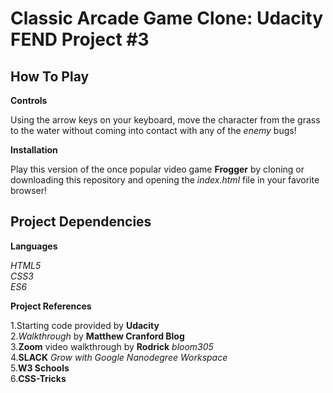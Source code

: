 # Classic Arcade Game Clone: **Udacity** FEND Project #3 #

## How To Play ##

**Controls**  

 Using the arrow keys on your keyboard, move the character from the grass to the water without coming into contact
 with any of the _enemy_ bugs!  
 
 **Installation**  
 
Play this version of the once popular video game **Frogger** by cloning or downloading this repository and opening
the _index.html_ file in your favorite browser!

## Project Dependencies ##

**Languages**

_HTML5_  
_CSS3_  
_ES6_

**Project References**

1.Starting code provided by **Udacity**  
2._Walkthrough_ by **Matthew Cranford Blog**  
3.**Zoom** video walkthrough by **Rodrick** _bloom305_  
4.**SLACK** _Grow with Google Nanodegree Workspace_  
5.**W3 Schools**  
6.**CSS-Tricks**

